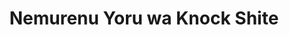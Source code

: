 --- 
title: "Nemurenu Yoru wa Knock Shite"
publishdate: "2019-4-3T16:48:46+02:00"
src: "https://365manga.net/manga/nemurenu-yoru-wa-knock-shite"
image: "https://data.365manga.net/images/thumbnails/24308-nemurenu-yoru-wa-knock-shite.jpg"
description: "Meet Tominaga Komaki, a 20-year-old university student and landlady of an apartment. Meet Ichimatsu Kusuto, one of the hottest students from the University of Mikado who strives to avoid his stalker. When Kazuji meets Maki, his new landlady, will sparks fly between the two?"
---